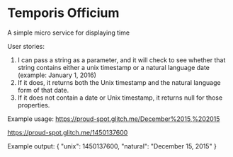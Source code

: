Temporis Officium
=========================

A simple micro service for displaying time

User stories:
1. I can pass a string as a parameter, and it will check to see whether that string contains either a unix timestamp or a natural language date (example: January 1, 2016)
2. If it does, it returns both the Unix timestamp and the natural language form of that date.
3. If it does not contain a date or Unix timestamp, it returns null for those properties.

Example usage:
https://proud-spot.glitch.me/December%2015,%202015

https://proud-spot.glitch.me/1450137600

Example output:
{ "unix": 1450137600, "natural": "December 15, 2015" }

